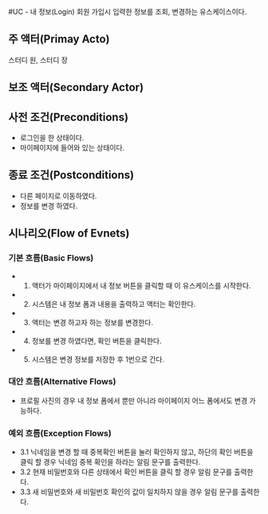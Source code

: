 #UC - 내 정보(Login)
회원 가입시 입력한 정보를 조회, 변경하는 유스케이스이다.

## 주 액터(Primay Acto)
스터디 원, 스터디 장

## 보조 액터(Secondary Actor)

## 사전 조건(Preconditions)
- 로그인을 한 상태이다.
- 마이페이지에 들어와 있는 상태이다.

## 종료 조건(Postconditions)
- 다른 페이지로 이동하였다.
- 정보를 변경 하였다.

## 시나리오(Flow of Evnets)

### 기본 흐름(Basic Flows)
- 1. 액터가 마이페이지에서 내 정보 버튼을 클릭할 때 이 유스케이스를 시작한다.
- 2. 시스템은 내 정보 폼과 내용을 출력하고 액터는 확인한다.
- 3. 액터는 변경 하고자 하는 정보를 변경한다.
- 4. 정보를 변경 하였다면, 확인 버튼을 클릭한다.
- 5. 시스템은 변경 정보를 저장한 후 1번으로 간다. 

### 대안 흐름(Alternative Flows)
- 프로필 사진의 경우 내 정보 폼에서 뿐만 아니라 마이페이지 어느 폼에서도 변경 가능하다.

### 예외 흐름(Exception Flows)
- 3.1 닉네임을 변경 할 때 중복확인 버튼을 눌러 확인하지 않고, 하단의 확인 버튼을 클릭 할 경우 닉네임 중복 확인을 하라는 알림 문구를 출력한다.
- 3.2 현재 비밀번호와 다른 상태에서 확인 버튼을 클릭 할 경우 알림 문구를 출력한다.
- 3.3 새 비밀번호와 새 비밀번호 확인의 값이 일치하지 않을 경우 알림 문구를 출력한다.